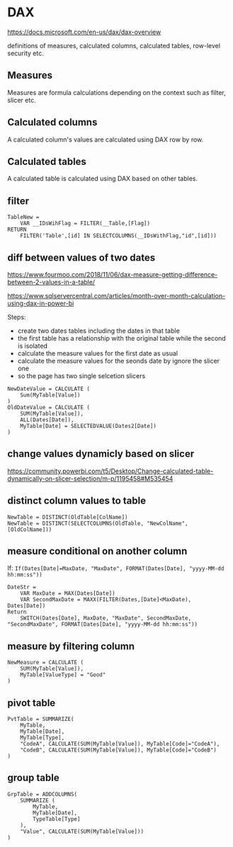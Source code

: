 # DAX

https://docs.microsoft.com/en-us/dax/dax-overview

definitions of measures, calculated columns, calculated tables, row-level security etc.

## Measures
Measures are formula calculations depending on the context such as filter, slicer etc.

## Calculated columns
A calculated column's values are calculated using DAX row by row.

## Calculated tables
A calculated table is calculated using DAX based on other tables.

## filter
```
TableNew =
    VAR __IDsWihFlag = FILTER(__Table,[Flag])
RETURN
    FILTER('Table',[id] IN SELECTCOLUMNS(__IDsWithFlag,"id",[id]))
```

## diff between values of two dates
https://www.fourmoo.com/2018/11/06/dax-measure-getting-difference-between-2-values-in-a-table/

https://www.sqlservercentral.com/articles/month-over-month-calculation-using-dax-in-power-bi

Steps:
- create two dates tables including the dates in that table
- the first table has a relationship with the original table while the second is isolated
- calculate the measure values for the first date as usual
- calculate the measure values for the seonds date by ignore the slicer one
- so the page has two single selcetion slicers 
```
NewDateValue = CALCULATE (
    Sum(MyTable[Value])
)
OldDateValue = CALCULATE (
    SUM(MyTable[Value]),
    ALL(Dates[Date]),
    MyTable[Date] = SELECTEDVALUE(Dates2[Date])
)
```

## change values dynamicly based on slicer
https://community.powerbi.com/t5/Desktop/Change-calculated-table-dynamically-on-slicer-selection/m-p/1195458#M535454

## distinct column values to table
```
NewTable = DISTINCT(OldTable[ColName])
NewTable = DISTINCT(SELECTCOLUMNS(OldTable, "NewColName", [OldColName]))
```

## measure conditional on another column
If: `If(Dates[Date]=MaxDate, "MaxDate", FORMAT(Dates[Date], "yyyy-MM-dd hh:mm:ss"))`
```
DateStr = 
    VAR MaxDate = MAX(Dates[Date])
    VAR SecondMaxDate = MAXX(FILTER(Dates,[Date]<MaxDate), Dates[Date])
Return     
    SWITCH(Dates[Date], MaxDate, "MaxDate", SecondMaxDate, "SecondMaxDate", FORMAT(Dates[Date], "yyyy-MM-dd hh:mm:ss"))
```

## measure by filtering column
```
NewMeasure = CALCULATE (
    SUM(MyTable[Value]),
    MyTable[ValueType] = "Good"
)
```

## pivot table
```
PvtTable = SUMMARIZE(
    MyTable,
    MyTable[Date],
    MyTable[Type],
    "CodeA", CALCULATE(SUM(MyTable[Value]), MyTable[Code]="CodeA"),
    "CodeB", CALCULATE(SUM(MyTable[Value]), MyTable[Code]="CodeB")
) 
```

## group table
```
GrpTable = ADDCOLUMNS(
    SUMMARIZE (
        MyTable,
        MyTable[Date],
        TypeTable[Type]
    ),
    "Value", CALCULATE(SUM(MyTable[Value]))
)
```
